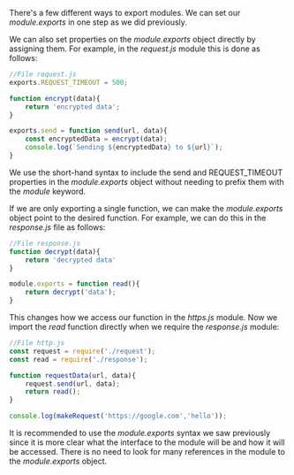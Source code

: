 There's a few different ways to export modules. We can set our *module.exports* in one step as we did previously.  

We can also set properties on the *module.exports* object directly by assigning them. For example, in the *request.js* module this is done as follows: 

```js
//File request.js
exports.REQUEST_TIMEOUT = 500;

function encrypt(data){
	return 'encrypted data';
}

exports.send = function send(url, data){
	const encryptedData = encrypt(data);
	console.log(`Sending ${encryptedData} to ${url}`);
}
```

We use the short-hand syntax to include the send and REQUEST_TIMEOUT properties in the *module.exports* object without needing to prefix them with the *module* keyword.

If we are only exporting a single function, we can make the *module.exports* object point to the desired function. For example, we can do this in the *response.js* file as follows: 

```js 
//File response.js
function decrypt(data){
	return 'decrypted data'
}

module.exports = function read(){
	return decrypt('data');
}
```

This changes how we access our function in the *https.js* module. Now we import the *read* function directly when we require the *response.js* module:

```js 
//File http.js
const request = require('./request');
const read = require('./response');

function requestData(url, data){
	request.send(url, data); 
	return read();   
}

console.log(makeRequest('https://google.com','hello'));
```

It is recommended to use the *module.exports* syntax we saw previously since it is more clear what the interface to the module will be and how it will be accessed. There is no need to look for many references in the module to the *module.exports* object.

